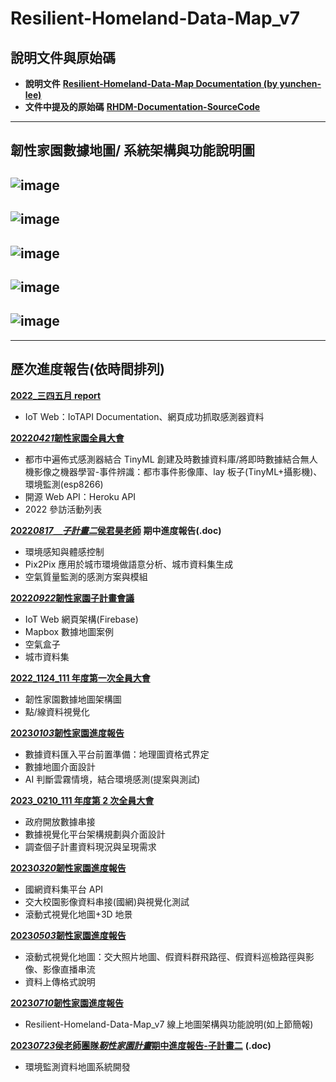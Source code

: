 # Resilient-Homeland-Data-Map_v7

## 說明文件與原始碼

- **說明文件** [**Resilient-Homeland-Data-Map Documentation (by yunchen-lee)**](https://app.heptabase.com/w/a054da7f10484706907856d16ac6d29b4f982822021e6a5296e4b7dead91a73c)
- **文件中提及的原始碼** [**RHDM-Documentation-SourceCode**](https://github.com/GIAAIL/RHDM-Documentation-SourceCode)

---

## 韌性家園數據地圖/ 系統架構與功能說明圖

## ![image](https://github.com/GIAAIL/Resilient-Homeland-Data-Map_v7/blob/main/datasets/images_readme/1.png)

## ![image](https://github.com/GIAAIL/Resilient-Homeland-Data-Map_v7/blob/main/datasets/images_readme/2.gif)

## ![image](https://github.com/GIAAIL/Resilient-Homeland-Data-Map_v7/blob/main/datasets/images_readme/3.gif)

## ![image](https://github.com/GIAAIL/Resilient-Homeland-Data-Map_v7/blob/main/datasets/images_readme/4.gif)

## ![image](https://github.com/GIAAIL/Resilient-Homeland-Data-Map_v7/blob/main/datasets/images_readme/5.gif)

---

## 歷次進度報告(依時間排列)

[**2022\_三四五月 report**](https://docs.google.com/presentation/d/1MB8Q1n2SzuqxSq-lROeOcjhmHRGyE3byHzXT2uDPhjg/edit?fbclid=IwAR1Am0R6mQX6cHxgnz6966Bj3KBgtbnWBfQfuIAQxUsZGnTqW73p55yP2ek#slide=id.g125491581bb_0_0)

- IoT Web：IoTAPI Documentation、網頁成功抓取感測器資料

[**2022*0421*韌性家園全員大會**](https://docs.google.com/presentation/d/1EcOOVVf1lLsfxeV6Y3lDJblP9ayU9nFzvRm1PSr-lAk/edit?usp=sharing)

- 都市中遍佈式感測器結合 TinyML 創建及時數據資料庫/將即時數據結合無人機影像之機器學習-事件辨識：都市事件影像庫、lay 板子(TinyML+攝影機)、環境監測(esp8266)
- 開源 Web API：Heroku API
- 2022 參訪活動列表

[**2022*0817＿子計畫二*侯君昊老師**](https://docs.google.com/document/d/1pV2VF7f2IUFCAUWKvf5OLsokG1xu0uXh/edit) **期中進度報告(.doc)**

- 環境感知與體感控制
- Pix2Pix 應用於城市環境做語意分析、城市資料集生成
- 空氣質量監測的感測方案與模組

[**2022*0922*韌性家園子計畫會議**](https://docs.google.com/presentation/d/1aMIFZd81YSwRS6IBWZJeiwrdHQNt-lpjAACD7whnN2M/edit?usp=sharing)

- IoT Web 網頁架構(Firebase)
- Mapbox 數據地圖案例
- 空氣盒子
- 城市資料集

[**2022_1124_111 年度第一次全員大會**](https://docs.google.com/presentation/d/1fiQgb2Jv250rVQBxvt5O54Z9gUV3LiohEmlLpQU4jW8/edit?usp=sharing)

- 韌性家園數據地圖架構圖
- 點/線資料視覺化

[**2023*0103*韌性家園進度報告**](https://docs.google.com/presentation/d/1uwmBd7Le6Xuh907dZfZCTzZdXTi2hffT7VtF4NMawfo/edit?usp=sharing)

- 數據資料匯入平台前置準備：地理圖資格式界定
- 數據地圖介面設計
- AI 判斷雲霧情境，結合環境感測(提案與測試)

[**2023_0210_111 年度第 2 次全員大會**](https://docs.google.com/presentation/d/1T4kZMpWxelw4avU9jKIaPhO4QRb8drYPKZc5qg-K1H4/edit?usp=sharing)

- 政府開放數據串接
- 數據視覺化平台架構規劃與介面設計
- 調查個子計畫資料現況與呈現需求

[**2023*0320*韌性家園進度報告**](https://docs.google.com/presentation/d/18j-FNgMbaPoWZbjSwoXURZrqfAg6MCtyqBNheUeP_og/edit?usp=sharing)

- 國網資料集平台 API
- 交大校園影像資料串接(國網)與視覺化測試
- 滾動式視覺化地圖+3D 地景

[**2023*0503*韌性家園進度報告**](https://docs.google.com/presentation/d/1ajf28DOjQ4d1PFYd9X9fDn8o89Uxhf0a50CqFZy6p6g/edit?usp=sharing)

- 滾動式視覺化地圖：交大照片地圖、假資料群飛路徑、假資料巡檢路徑與影像、影像直播串流
- 資料上傳格式說明

[**2023*0710*韌性家園進度報告**](https://docs.google.com/presentation/d/13V9P6wkILdbpFCBdZA-1buNO7d36kxg2/edit?usp=sharing&ouid=107740200441020499489&rtpof=true&sd=true)

- Resilient-Homeland-Data-Map_v7 線上地圖架構與功能說明(如上節簡報)

[**2023*0723*侯老師團隊*靭性家園計畫*期中進度報告-子計畫二**](https://docs.google.com/document/d/1BlgqOiwH3zIDAlhnFv-nmexMoYtB0cLV/edit?usp=sharing&ouid=107740200441020499489&rtpof=true&sd=true) **(.doc)**

- 環境監測資料地圖系統開發
